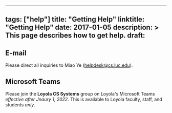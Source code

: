 ______________________________________________________________________

## tags: ["help"] title: "Getting Help" linktitle: "Getting Help" date: 2017-01-05 description: > This page describes how to get help. draft:

## E-mail

Please direct all inquiries to Miao Ye (<helpdesk@cs.luc.edu>).

## Microsoft Teams

Please join the **Loyola CS Systems** group on Loyola's Microsoft Teams
*effective after Jnaury 1, 2022*. This is available to Loyola faculty, staff,
and students *only*.
